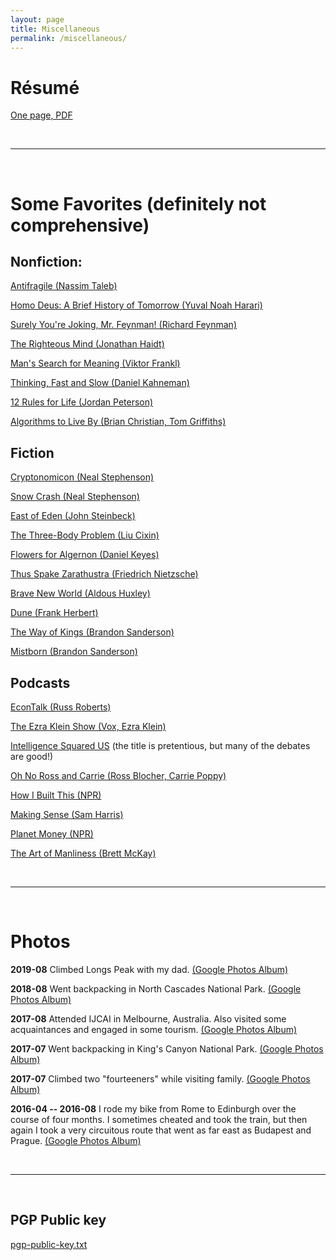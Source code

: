 ```yaml
---
layout: page
title: Miscellaneous
permalink: /miscellaneous/
---
```


<!-- ### Curriculum Vitae

[A short CV]({{site.url}}/assets/cv/dmerrell_cv.pdf)
-->

# R&eacute;sum&eacute; 

[One page, PDF]({{site.url}}/assets/cv/dmerrell_resume.pdf)

<br>

------

<br>

# Some Favorites (definitely not comprehensive)

## Nonfiction:

[Antifragile (Nassim Taleb)](https://www.amazon.com/Antifragile-Things-That-Disorder-Incerto-ebook/dp/B0083DJWGO/ref=sr_1_1?s=books&ie=UTF8&qid=1518379447&sr=1-1&keywords=antifragile)

[Homo Deus: A Brief History of Tomorrow (Yuval Noah Harari)](https://www.amazon.com/dp/B01BBQ33VE/ref=dp-kindle-redirect?_encoding=UTF8&btkr=1)

[Surely You're Joking, Mr. Feynman! (Richard Feynman)](https://www.amazon.com/Surely-Feynman-Adventures-Curious-Character/dp/0393316041)

[The Righteous Mind (Jonathan Haidt)](https://www.amazon.com/gp/product/B0052FF7YM/ref=ppx_yo_dt_b_d_asin_title_o03?ie=UTF8&psc=1)

[Man's Search for Meaning (Viktor Frankl)](https://www.amazon.com/Mans-Search-Meaning-Viktor-Frankl-ebook/dp/B009U9S6FI/ref=sr_1_3?s=books&ie=UTF8&qid=1518379497&sr=1-3&keywords=man%27s+search+for+meaning)

[Thinking, Fast and Slow (Daniel Kahneman)](https://www.amazon.com/dp/B00555X8OA/ref=dp-kindle-redirect?_encoding=UTF8&btkr=1)

[12 Rules for Life (Jordan Peterson)](https://www.amazon.com/gp/product/B01FPGY5T0/ref=ppx_yo_dt_b_d_asin_title_o05?ie=UTF8&psc=1)

[Algorithms to Live By (Brian Christian, Tom Griffiths)](https://www.amazon.com/Algorithms-Live-Computer-Science-Decisions/dp/1250118360/ref=sr_1_1?s=books&ie=UTF8&qid=1518379407&sr=1-1&keywords=algorithms+to+live+by)

## Fiction 

[Cryptonomicon (Neal Stephenson)](https://www.amazon.com/Cryptonomicon-Neal-Stephenson-ebook/dp/B000FC11A6/ref=sr_1_1?s=books&ie=UTF8&qid=1518379527&sr=1-1&keywords=cryptonomicon)

[Snow Crash (Neal Stephenson)](https://www.amazon.com/Snow-Crash-Novel-Neal-Stephenson-ebook/dp/B000FBJCJE/ref=sr_1_1?keywords=neal+stephenson+snow+crash&qid=1572813735&s=digital-text&sr=1-1)

[East of Eden (John Steinbeck)](https://www.amazon.com/dp/B001BC5HXG/ref=dp-kindle-redirect?_encoding=UTF8&btkr=1)

[The Three-Body Problem (Liu Cixin)](https://www.amazon.com/Three-Body-Problem-Cixin-Liu/dp/0765382032) 

[Flowers for Algernon (Daniel Keyes)](https://www.amazon.com/dp/B003WJQ74E/ref=dp-kindle-redirect?_encoding=UTF8&btkr=1)

[Thus Spake Zarathustra (Friedrich Nietzsche)](https://www.amazon.com/Thus-Spake-Zarathustra-book-none-ebook/dp/B0082USJ9Y/ref=sr_1_14?crid=3FB03NPPBG5LV&keywords=thus+spake+zarathustra+by+friedrich+nietzsche&qid=1572814055&sprefix=thus+spake+zar%2Caps%2C152&sr=8-14)

[Brave New World (Aldous Huxley)](https://www.amazon.com/Brave-New-World-Aldous-Huxley-ebook/dp/B00JTYQJ3K/ref=sr_1_1?s=books&ie=UTF8&qid=1518379598&sr=1-1&keywords=brave+new+world)

[Dune (Frank Herbert)](https://www.amazon.com/Dune-Frank-Herbert-ebook/dp/B00B7NPRY8/ref=sr_1_1?keywords=herbert+dune&qid=1572813486&s=digital-text&sr=1-1)

[The Way of Kings (Brandon Sanderson)](https://www.amazon.com/Way-Kings-Stormlight-Archive-Book-ebook/dp/B003P2WO5E/ref=sr_1_1?keywords=brandon+sanderson+way+of+kings&qid=1572813417&s=digital-text&sr=1-1)

[Mistborn (Brandon Sanderson)](https://www.amazon.com/gp/product/B002GYI9C4/ref=ppx_yo_dt_b_d_asin_title_o01?ie=UTF8&psc=1)


## Podcasts

[EconTalk (Russ Roberts)](http://www.econtalk.org/)

[The Ezra Klein Show (Vox, Ezra Klein)](https://www.vox.com/ezra-klein-show-podcast)

[Intelligence Squared US](https://www.intelligencesquaredus.org/podcasts)
(the title is pretentious, but many of the debates are good!)

[Oh No Ross and Carrie (Ross Blocher, Carrie Poppy)](http://ohnopodcast.com/)

[How I Built This (NPR)](https://www.npr.org/podcasts/510313/how-i-built-this)

[Making Sense (Sam Harris)](https://samharris.org/podcast/)

[Planet Money (NPR)](https://www.npr.org/sections/money/)

[The Art of Manliness (Brett McKay)](https://www.artofmanliness.com/category/podcast/)

<br>

------

<br>


# Photos

**2019-08** Climbed Longs Peak with my dad.
[(Google Photos Album)](https://photos.app.goo.gl/MyFujuMTdAs4YPX99)

**2018-08** Went backpacking in North Cascades National Park.
[(Google Photos Album)](https://photos.app.goo.gl/GpaPURX7irQWjg1G8)

**2017-08** Attended IJCAI in Melbourne, Australia. Also visited some
acquaintances and engaged in some tourism.
[(Google Photos Album)](https://goo.gl/photos/nwE17GcCPsxdpGT39)

**2017-07** Went backpacking in King's Canyon National Park.
[(Google Photos Album)](https://photos.app.goo.gl/t8XykVyqvMuYFnxA3)

**2017-07** Climbed two "fourteeners" while visiting family. 
[(Google Photos Album)](https://goo.gl/photos/QPfwSpYcBRjTTfDt5)

**2016-04 -- 2016-08** I rode my bike from Rome to Edinburgh over the course of four months. I sometimes cheated and took the train, but then again I took a very circuitous route that went as far east as Budapest and Prague. [(Google Photos Album)](https://goo.gl/photos/9ZaJGTrX1ocAGx617)


<br>

------

<br>

## PGP Public key

[pgp-public-key.txt]({{site.url}}/assets/misc/dmerrell-pgp-public-key.txt)

<!---
This is the base Jekyll theme. You can find out more info about customizing your Jekyll theme, as well as basic Jekyll usage documentation at [jekyllrb.com](http://jekyllrb.com/)

You can find the source code for the Jekyll new theme at:
{% include icon-github.html username="jekyll" %} /
[minima](https://github.com/jekyll/minima)

You can find the source code for Jekyll at
{% include icon-github.html username="jekyll" %} /
[jekyll](https://github.com/jekyll/jekyll)
-->
